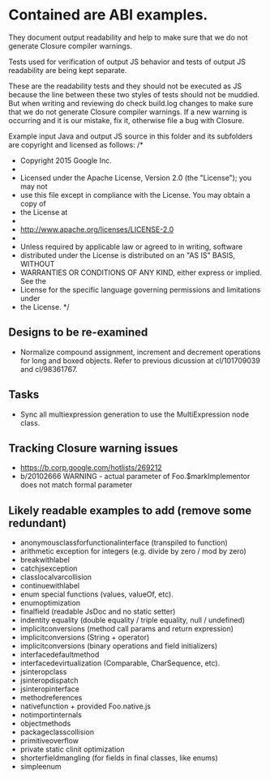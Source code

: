 # Contained are ABI examples.

They document output readability and help to make sure that we do not generate
Closure compiler warnings.

Tests used for verification of output JS behavior and tests of output JS
readability are being kept separate.

These are the readability tests and they should not be executed as JS
because the line between these two styles of tests should not be
muddied. But when writing and reviewing do check build.log changes to make
sure that we do not generate Closure compiler warnings. If a new warning is
occurring and it is our mistake, fix it, otherwise file a bug with Closure.

Example input Java and output JS source in this folder and its subfolders
are copyright and licensed as follows:
/*
 * Copyright 2015 Google Inc.
 *
 * Licensed under the Apache License, Version 2.0 (the "License"); you may not
 * use this file except in compliance with the License. You may obtain a copy of
 * the License at
 *
 * http://www.apache.org/licenses/LICENSE-2.0
 *
 * Unless required by applicable law or agreed to in writing, software
 * distributed under the License is distributed on an "AS IS" BASIS, WITHOUT
 * WARRANTIES OR CONDITIONS OF ANY KIND, either express or implied. See the
 * License for the specific language governing permissions and limitations under
 * the License.
 */

## Designs to be re-examined
- Normalize compound assignment, increment and decrement operations for long and
  boxed objects. Refer to previous dicussion at cl/101709039 and cl/98361767.

## Tasks
- Sync all multiexpression generation to use the MultiExpression node class.

## Tracking Closure warning issues
- https://b.corp.google.com/hotlists/269212
- b/20102666 WARNING - actual parameter of Foo.$markImplementor does not match
  formal parameter

## Likely readable examples to add (remove some redundant)
- anonymousclassforfunctionalinterface (transpiled to function)
- arithmetic exception for integers (e.g. divide by zero / mod by zero)
- breakwithlabel
- catchjsexception
- classlocalvarcollision
- continuewithlabel
- enum special functions (values, valueOf, etc).
- enumoptimization
- finalfield (readable JsDoc and no static setter)
- indentity equality (double equality / triple equality, null / undefined)
- implicitconversions (method call params and return expression)
- implicitconversions (String + operator)
- implicitconversions (binary operations and field initializers)
- interfacedefaultmethod
- interfacedevirtualization (Comparable, CharSequence, etc).
- jsinteropclass
- jsinteropdispatch
- jsinteropinterface
- methodreferences
- nativefunction + provided Foo.native.js
- notimportinternals
- objectmethods
- packageclasscollision
- primitiveoverflow
- private static clinit optimization
- shorterfieldmangling (for fields in final classes, like enums)
- simpleenum

